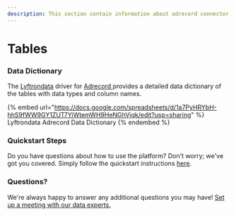 ```yaml
---
description: This section contain information about adrecord connector tables information
---
```


# Tables

### Data Dictionary

The [Lyftrondata](https://www.lyftrondata.com/) driver for [Adrecord](https://www.lyftrondata.com/integration/adrecord/)[ ](https://www.lyftrondata.com/integration/adrecord/)provides a detailed data dictionary of the tables with data types and column names.

{% embed url="https://docs.google.com/spreadsheets/d/1a7PyHRYbH-hhS9fWW9GY1ZUT7YiWtemWH9HeNGhVjqk/edit?usp=sharing" %}
Lyftrondata Adrecord Data Dictionary
{% endembed %}

### Quickstart Steps

Do you have questions about how to use the platform? Don't worry; we've got you covered. Simply follow the quickstart instructions [here](../../../../quickstart-steps.md).

### Questions? <a href="#questions" id="questions"></a>

We're always happy to answer any additional questions you may have! [Set up a meeting with our data experts.](https://www.lyftrondata.com/book-a-meeting/)

